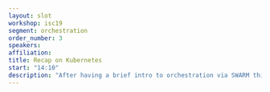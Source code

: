 ```yaml
---
layout: slot
workshop: isc19
segment: orchestration
order_number: 3
speakers:
affiliation:
title: Recap on Kubernetes
start: "14:10"
description: "After having a brief intro to orchestration via SWARM this slot will briefly explain how Kubernetes extends this to provide a more resilient and extendable system."
---
```

